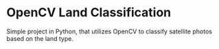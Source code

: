 # OpenCV Land Classification

Simple project in Python, that utilizes OpenCV to classify satellite photos based on the land type.
